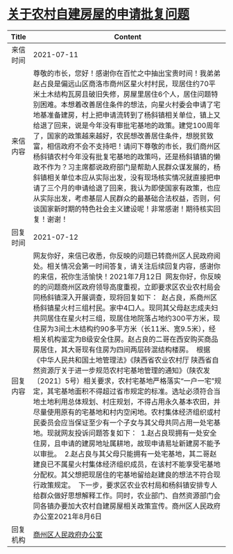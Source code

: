 # <a href="http://www.shangluo.gov.cn/zmhd/ldxxxx.jsp?urltype=leadermail.LeaderMailContentUrl&wbtreeid=1112&leadermailid=7473">关于农村自建房屋的申请批复问题</a>
|Title|Content|
|:---:|---|
|来信时间|2021-07-11|
|来信内容|尊敬的市长，您好！感谢你在百忙之中抽出宝贵时间！我弟弟赵占良是偏远山区商洛市商州区星火村村民，现居住约70平米土木结构瓦房且破旧失修，房屋里居住6个人，居住问题特别困难。本想着改善居住条件的想法，向星火村委会申请了宅地基准备建房，村上把申请流转到了杨斜镇相关单位，镇上又给退了回来，说是今年没有审批宅基地的政策。建党100周年了，国家的政策越来越好，农民想改善居住条件，想脱贫致富，相信政府不会不支持吧！请问下尊敬的市长，我们商州区杨斜镇农村今年没有批复宅基地的政策吗，还是杨斜镇镇的懒政不作为？习主席都说政府部门是帮助人民群众谋发展的，杨斜镇相关单位本应从实际出发，没有现场核实情况就直接把申请了三个月的申请给退了回来，我认为即使国家有政策，也应从实际出发，考虑基层人民群众的最基础合法权益，否则，何谈国家新时期的特色社会主义建设呢！非常感谢！期待核实回复！谢谢！|
|回复时间|2021-07-12|
|回复内容|网友你好，来信已收悉，你反映的问题已转商州区人民政府阅处。相关情况会第一时间答复，请关注后续回复内容，感谢你的来信，祝你生活愉快！2021年7月12日  网友你好，你反映的的问题商州区政府领导高度重视，立即要求区农业农村局会同杨斜镇深入开展调查，现将回复如下：  赵占良，系商州区杨斜镇星火村三组村民。家中4口人。现同其父母赵志成夫妇共同居住在星火村三组，现居住地院落占地约300平方米，现住房为3间土木结构约90多平方米（长11米、宽9.5米），经相关机构鉴定为B级安全住房。赵占良的二哥在西安购买商品房居住，其大哥现有住房为四间两层砖混结构楼房。  根据《中华人民共和国土地管理法》《陕西省农业农村厅 陕西省自然资源厅关于进一步规范农村宅基地管理的通知》（陕农发〔2021〕5号）相关要求，农村宅基地严格落实“一户一宅”规定，其宅基地面积不得超过省市规定的标准。选址必须符合当地土地利用总体规划、村庄规划，不得占用永久基本农田，并尽量使用原有的宅基地和村内空闲地。农村集体经济组织或村民委员会应当保证至少有一个子女与其父母共同占用一处宅基地。现就网友投诉问题答复如下：  1.赵占良现拥有一处安全住房，且申请的建房地址属耕地，故现申请易址新建房不能予以审批。  2.赵占良与其父母只能拥有一处宅基地，其二哥赵建良已不属星火村集体经济组织成员，在该村不能享受宅基地分配权。其父想把现居住的宅基地留给赵建良的想法不符合现行政策规定。  下一步，要求区农业农村局和杨斜镇安排专人给群众做好思想解释工作。同时，农业部门、自然资源部门会同各镇办要加大农村自建房屋相关政策宣传。商州区人民政府办公室2021年8月6日|
|回复机构|<a href="../../categories/agencies/商州区人民政府办公室.md">商州区人民政府办公室</a>|

